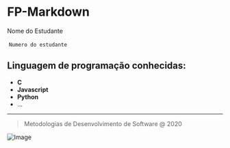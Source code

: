 # FP-Markdown

Nome do Estudante

​      ``Numero do estudante``

## Linguagem de programação conhecidas:

- __C__
- __Javascript__
- __Python__
- ...

---

> Metodologias de Desenvolvimento de Software @ 2020

![Image][1] 

[1]: https://www.ipleiria.pt/wp-content/themes/ipleiria/img/logo_ipl_header.png